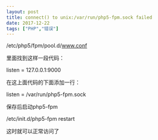 ```yaml
---
layout: post
title: connect() to unix:/var/run/php5-fpm.sock failed
date: 2017-12-22
tags: ["PHP","错误"]
---
```


/etc/php5/fpm/pool.d/www.conf

里面找到这样一段代码：

listen = 127.0.0.1:9000

在这上面代码的下面添加一行：

listen = /var/run/php5-fpm.sock

保存后启动php5-fpm

/etc/init.d/php5-fpm restart

这时就可以正常访问了